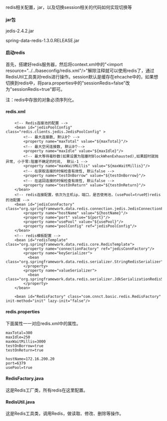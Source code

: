 redis相关配置，jar，以及切换session相关的代码如何实现切换等

#### jar包

jedis-2.4.2.jar

spring-data-redis-1.3.0.RELEASE.jar

#### 启动redis

首先，搭建好redis服务器，然后将context.xml中的"&lt;import resource="../../baseconfig/redis.xml"/&gt;"解除注释就可以使用redis了，通过RedisUtil工具类对redis进行操作。session默认是缓存在ehcache中的，如果想切换到redis中，将para.properties中的"sessionRedis=false"改为"sessionRedis=true"即可。

注：redis中存放的对象必须序列化。

#### redis.xml

```
    <!-- Redis连接池的配置 -->
    <bean id="jedisPoolConfig" class="redis.clients.jedis.JedisPoolConfig" >
        <!-- 最大连接数, 默认8个 -->
        <property name="maxTotal" value="${maxTotal}"/>
        <!-- 最大空闲连接数, 默认8个-->
        <property name="maxIdle" value="${maxIdle}"/>
        <!-- 最大等待毫秒数(如果设置为阻塞时BlockWhenExhausted),如果超时就抛异常, 小于零:阻塞不确定的时间,  默认-1 -->
        <property name="maxWaitMillis" value="${maxWaitMillis}"/>
        <!-- 在获取连接的时候检查有效性, 默认false -->
        <property name="testOnBorrow" value="${testOnBorrow}"/>
        <!-- 在返回连接的时候检查有效性, 默认false -->
        <property name="testOnReturn" value="${testOnReturn}"/>
    </bean>
    <!-- redis连接配置，依次为主机ip，端口，是否使用池，(usePool=true时)redis的池配置 -->
    <bean id="jedisConnFactory" class="org.springframework.data.redis.connection.jedis.JedisConnectionFactory">
        <property name="hostName" value="${hostName}"/>
        <property name="port" value="${port}"/>
        <property name="usePool" value="${usePool}"/>
        <property name="poolConfig" ref="jedisPoolConfig"/>
    </bean>
    <!-- redis模板配置 -->
    <bean id="redisTemplate" class="org.springframework.data.redis.core.RedisTemplate">
        <property name="connectionFactory" ref="jedisConnFactory"/>
        <property name="keySerializer">
          <bean class="org.springframework.data.redis.serializer.StringRedisSerializer"/>
        </property>
        <property name="valueSerializer">
          <bean class="org.springframework.data.redis.serializer.JdkSerializationRedisSerializer"/>
        </property>
    </bean>

    <bean id="RedisFactory" class="com.cnnct.basic.redis.RedisFactory" init-method="init" lazy-init="false"/>
```

#### redis.properties

下面属性一一对应redis.xml中的属性。

```
maxTotal=300
maxIdle=250
maxWaitMillis=3000
testOnBorrow=true
testOnReturn=true

hostName=172.16.200.20
port=6379
usePool=true
```

#### RedisFactory.java

这是Redis工厂类，所有redis在这里配置。

#### RedisUtil.java

这是Redis工具类，调用Redis，做读取、修改、删除等操作。

